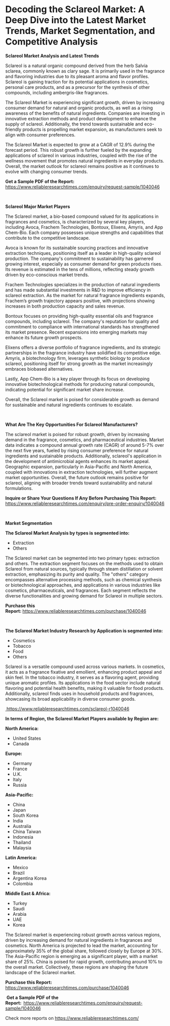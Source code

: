 <p><h1>Decoding the Sclareol Market: A Deep Dive into the Latest Market Trends, Market Segmentation, and Competitive Analysis</h1></p><p><strong>Sclareol Market Analysis and Latest Trends</strong></p>
<p><p>Sclareol is a natural organic compound derived from the herb Salvia sclarea, commonly known as clary sage. It is primarily used in the fragrance and flavoring industries due to its pleasant aroma and flavor profiles. Sclareol is gaining traction for its potential applications in cosmetics, personal care products, and as a precursor for the synthesis of other compounds, including ambergris-like fragrances. </p><p>The Sclareol Market is experiencing significant growth, driven by increasing consumer demand for natural and organic products, as well as a rising awareness of the benefits of natural ingredients. Companies are investing in innovative extraction methods and product development to enhance the supply of sclareol. Additionally, the trend towards sustainable and eco-friendly products is propelling market expansion, as manufacturers seek to align with consumer preferences. </p><p>The Sclareol Market is expected to grow at a CAGR of 12.9% during the forecast period. This robust growth is further fueled by the expanding applications of sclareol in various industries, coupled with the rise of the wellness movement that promotes natural ingredients in everyday products. Overall, the market outlook for sclareol remains positive as it continues to evolve with changing consumer trends.</p></p>
<p><strong>Get a Sample PDF of the Report:&nbsp;</strong> <a href="https://www.reliableresearchtimes.com/enquiry/request-sample/1040046?utm_campaign=3311&utm_medium=2&utm_source=Github&utm_content=ia&utm_term=01042025&utm_id=sclareol">https://www.reliableresearchtimes.com/enquiry/request-sample/1040046</a></p>
<p>&nbsp;</p>
<p><strong>Sclareol Major Market Players</strong></p>
<p><p>The Sclareol market, a bio-based compound valued for its applications in fragrances and cosmetics, is characterized by several key players, including Avoca, Frachem Technologies, Bontoux, Elixens, Amyris, and App Chem-Bio. Each company possesses unique strengths and capabilities that contribute to the competitive landscape.</p><p>Avoca is known for its sustainable sourcing practices and innovative extraction techniques, positioning itself as a leader in high-quality sclareol production. The company's commitment to sustainability has garnered growing interest, especially as consumer demand for green products rises. Its revenue is estimated in the tens of millions, reflecting steady growth driven by eco-conscious market trends.</p><p>Frachem Technologies specializes in the production of natural ingredients and has made substantial investments in R&D to improve efficiency in sclareol extraction. As the market for natural fragrance ingredients expands, Frachem’s growth trajectory appears positive, with projections showing increases in both production capacity and sales revenue.</p><p>Bontoux focuses on providing high-quality essential oils and fragrance compounds, including sclareol. The company's reputation for quality and commitment to compliance with international standards has strengthened its market presence. Recent expansions into emerging markets may enhance its future growth prospects.</p><p>Elixens offers a diverse portfolio of fragrance ingredients, and its strategic partnerships in the fragrance industry have solidified its competitive edge. Amyris, a biotechnology firm, leverages synthetic biology to produce sclareol, positioning itself for strong growth as the market increasingly embraces biobased alternatives.</p><p>Lastly, App Chem-Bio is a key player through its focus on developing innovative biotechnological methods for producing natural compounds, indicating potential for significant market share increase. </p><p>Overall, the Sclareol market is poised for considerable growth as demand for sustainable and natural ingredients continues to escalate.</p></p>
<p>&nbsp;</p>
<p><strong>What Are The Key Opportunities For Sclareol Manufacturers?</strong></p>
<p><p>The sclareol market is poised for robust growth, driven by increasing demand in the fragrance, cosmetics, and pharmaceutical industries. Market data indicates a compound annual growth rate (CAGR) of around 5-7% over the next five years, fueled by rising consumer preference for natural ingredients and sustainable products. Additionally, sclareol's application in the development of antimicrobial agents enhances its market appeal. Geographic expansion, particularly in Asia-Pacific and North America, coupled with innovations in extraction technologies, will further augment market opportunities. Overall, the future outlook remains positive for sclareol, aligning with broader trends toward sustainability and natural formulations.</p></p>
<p><strong>Inquire or Share Your Questions If Any Before Purchasing This Report:</strong> <a href="https://www.reliableresearchtimes.com/enquiry/pre-order-enquiry/1040046?utm_campaign=3311&utm_medium=2&utm_source=Github&utm_content=ia&utm_term=01042025&utm_id=sclareol">https://www.reliableresearchtimes.com/enquiry/pre-order-enquiry/1040046</a></p>
<p>&nbsp;</p>
<p><strong>Market Segmentation</strong></p>
<p><strong>The Sclareol Market Analysis by types is segmented into:</strong></p>
<p><ul><li>Extraction</li><li>Others</li></ul></p>
<p><p>The Sclareol market can be segmented into two primary types: extraction and others. The extraction segment focuses on the methods used to obtain Sclareol from natural sources, typically through steam distillation or solvent extraction, emphasizing its purity and quality. The "others" category encompasses alternative processing methods, such as chemical synthesis or biotechnological approaches, and applications in various industries like cosmetics, pharmaceuticals, and fragrances. Each segment reflects the diverse functionalities and growing demand for Sclareol in multiple sectors.</p></p>
<p><strong>Purchase this Report:&nbsp;</strong><a href="https://www.reliableresearchtimes.com/purchase/1040046?utm_campaign=3311&utm_medium=2&utm_source=Github&utm_content=ia&utm_term=01042025&utm_id=sclareol">https://www.reliableresearchtimes.com/purchase/1040046</a></p>
<p>&nbsp;</p>
<p><strong>The Sclareol Market Industry Research by Application is segmented into:</strong></p>
<p><ul><li>Cosmetics</li><li>Tobacco</li><li>Food</li><li>Others</li></ul></p>
<p><p>Sclareol is a versatile compound used across various markets. In cosmetics, it acts as a fragrance fixative and emollient, enhancing product appeal and skin feel. In the tobacco industry, it serves as a flavoring agent, providing unique aromatic profiles. Its applications in the food sector include natural flavoring and potential health benefits, making it valuable for food products. Additionally, sclareol finds uses in household products and fragrances, showcasing its broad applicability in diverse consumer goods.</p></p>
<p><a href="https://www.reliableresearchtimes.com/sclareol-r1040046?utm_campaign=3311&utm_medium=2&utm_source=Github&utm_content=ia&utm_term=01042025&utm_id=sclareol">&nbsp;https://www.reliableresearchtimes.com/sclareol-r1040046</a></p>
<p><strong>In terms of Region, the Sclareol Market Players available by Region are:</strong></p>
<p>
    <p> <strong> North America: </strong>
        <ul>
            <li>United States</li>
            <li>Canada</li>
        </ul>
        </p> 
    <p> <strong> Europe: </strong>
        <ul>
            <li>Germany</li>
            <li>France</li>
            <li>U.K.</li>
            <li>Italy</li>
            <li>Russia</li>
        </ul>
        </p> 
    <p> <strong> Asia-Pacific: </strong>
        <ul>
            <li>China</li>
            <li>Japan</li>
            <li>South Korea</li>
            <li>India</li>
            <li>Australia</li>
            <li>China Taiwan</li>
            <li>Indonesia</li>
            <li>Thailand</li>
            <li>Malaysia</li>
        </ul>
        </p> 
    <p> <strong> Latin America: </strong>
        <ul>
            <li>Mexico</li>
            <li>Brazil</li>
            <li>Argentina Korea</li>
            <li>Colombia</li>
        </ul>
        </p> 
    <p> <strong> Middle East & Africa: </strong>
        <ul>
            <li>Turkey</li>
            <li>Saudi</li>
            <li>Arabia</li>
            <li>UAE</li>
            <li>Korea</li>
        </ul>
    </p>
    </p>
<p><p>The Sclareol market is experiencing robust growth across various regions, driven by increasing demand for natural ingredients in fragrances and cosmetics. North America is projected to lead the market, accounting for approximately 35% of the global share, followed closely by Europe at 30%. The Asia-Pacific region is emerging as a significant player, with a market share of 25%. China is poised for rapid growth, contributing around 10% to the overall market. Collectively, these regions are shaping the future landscape of the Sclareol market.</p></p>
<p><strong>Purchase this Report: </strong><a href="https://www.reliableresearchtimes.com/purchase/1040046?utm_campaign=3311&utm_medium=2&utm_source=Github&utm_content=ia&utm_term=01042025&utm_id=sclareol">https://www.reliableresearchtimes.com/purchase/1040046</a></p>
<p>&nbsp;<strong>Get a Sample PDF of the Report:&nbsp;&nbsp;</strong><a href="https://www.reliableresearchtimes.com/enquiry/request-sample/1040046?utm_campaign=3311&utm_medium=2&utm_source=Github&utm_content=ia&utm_term=01042025&utm_id=sclareol">https://www.reliableresearchtimes.com/enquiry/request-sample/1040046</a></p>
<p><strong></strong></p>
<p>Check more reports on <a href="https://www.reliableresearchtimes.com/?utm_campaign=3311&utm_medium=2&utm_source=Github&utm_content=ia&utm_term=01042025&utm_id=sclareol">https://www.reliableresearchtimes.com/</a></p>